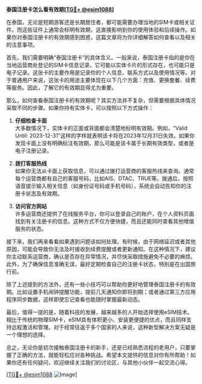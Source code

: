 **泰国注册卡怎么看有效期[[TG💪+ @esim1088](https://t.me/s/esim1088)]**

在泰国，无论是短期游客还是长期居住者，都可能需要办理当地的SIM卡或相关证件。而这些证件上通常会标明有效期，这直接影响到你的使用体验和后续操作。如果你对泰国注册卡的有效期感到困惑，这篇文章将为你详细解答如何查看以及相关的注意事项。

首先，我们需要明确“泰国注册卡”的具体含义。一般来说，泰国注册卡指的是你在当地运营商处登记的SIM卡信息记录，它可能以实体卡片的形式存在，也可能只是电子记录。这张卡的主要作用是记录你的个人信息、联系方式以及使用情况等。对于普通用户来说，这张卡的用途主要体现在以下几个方面：充值、更换套餐、续费等服务。因此，了解它的有效期显得尤为重要。

那么，如何查看泰国注册卡的有效期呢？其实方法并不复杂，但需要根据具体情况采取不同的步骤。如果你持有实体卡，可以按照以下方式操作：

1. **仔细检查卡面**  
   大多数情况下，实体卡的正面或背面都会清楚地标明有效期。例如，“Valid Until: 2023-12-31”这样的字样就表明该卡将在2023年12月31日失效。如果你发现卡面上没有明确标注有效期，那么可能是该卡属于长期有效类型，或者是电子注册记录。

2. **拨打客服热线**  
   如果你无法从卡面上获取信息，可以通过拨打运营商的客服热线来查询。通常每个运营商都有自己的客服号码，比如AIS、DTAC、TRUE等。拨通后，按照语音提示输入相关信息（如身份证号码或手机号码），系统会自动告知你的注册卡状态及有效期。

3. **访问官方网站**  
   许多运营商还提供了在线服务平台，你可以登录自己的账户，在个人资料页面找到有关注册卡的信息。这种方式不仅方便快捷，而且还能同时查看其他增值服务的状态。

接下来，我们再来看看如果遇到问题该如何处理。有时候，由于网络延迟或者其他原因，可能会导致你无法及时接收到续费提醒或者更新通知。在这种情况下，建议你主动联系运营商，确认是否存在异常情况，并尽快采取措施避免不必要的麻烦。此外，为了确保信息准确无误，最好定期检查自己的注册卡状态，特别是在出国旅行前。

除了上述提到的方法外，还有一些小技巧可以帮助你更好地管理泰国注册卡的有效期。比如设置手机闹钟提醒功能，提前几天通知你即将到期；或者通过第三方应用程序同步数据，这样即使忘记查看也能随时掌握最新动态。

最后，值得一提的是，随着科技的发展，越来越多的人开始选择使用eSIM技术。相比于传统的物理SIM卡，eSIM具有体积更小、安装更便捷的优点，而且同样支持远程激活和管理。对于经常往返于多个国家的人来说，这种新型解决方案无疑是一个理想的选择。

总之，无论你是初次接触泰国注册卡的新手，还是已经熟悉流程的老用户，只要掌握了正确的方法，就能轻松应对各种挑战。希望本文提供的信息对你有所帮助！如果你还有任何疑问，欢迎继续关注我们的讨论区，与其他小伙伴一起交流心得。

[[TG💪+ @esim1088](https://t.me/s/esim1088) ![Image](https://i.postimg.cc/4NQfJmqS/Snipaste-2025-05-13-00-14-12.png)]